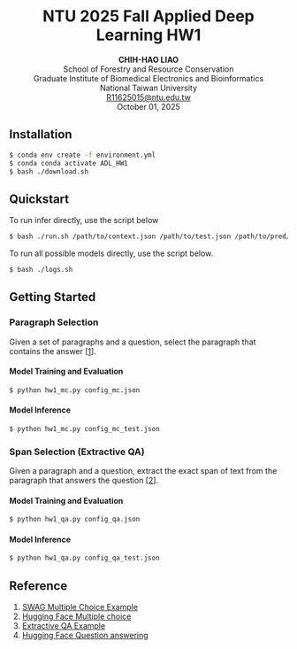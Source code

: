# <h1 align="center">NTU 2025 Fall Applied Deep Learning HW1</h1>
<p align="center">
<strong>CHIH-HAO LIAO</strong><br>
School of Forestry and Resource Conservation<br>
Graduate Institute of Biomedical Electronics and Bioinformatics<br>
National Taiwan University<br>
<a href="mailto:R11625015@ntu.edu.tw">R11625015@ntu.edu.tw</a><br>
October 01, 2025
</p>

## Installation
```bash
$ conda env create -f environment.yml
$ conda conda activate ADL_HW1
$ bash ./download.sh
```

## Quickstart
To run infer directly, use the script below
```bash
$ bash ./run.sh /path/to/context.json /path/to/test.json /path/to/pred/prediction.csv
```
To run all possible models directly, use the script below.
```bash
$ bash ./logs.sh
```

## Getting Started
### Paragraph Selection
Given a set of paragraphs and a question, select the paragraph that contains the answer [[1](#swag_mc)].

#### Model Training and Evaluation
```bash
$ python hw1_mc.py config_mc.json
```

#### Model Inference
```bash
$ python hw1_mc.py config_mc_test.json
```

### Span Selection (Extractive QA)
Given a paragraph and a question, extract the exact span of text from the paragraph that answers the question [[2](#swag_qa)].

#### Model Training and Evaluation
```bash
$ python hw1_qa.py config_qa.json
```

#### Model Inference
```bash
$ python hw1_qa.py config_qa_test.json
```

## Reference
1. <a id="swag_mc"></a> [SWAG Multiple Choice Example](https://github.com/huggingface/transformers/blob/main/examples/pytorch/multiple-choice/run_swag_no_trainer.py)
2. <a id="huggingface_mc"></a> [Hugging Face Multiple choice](https://huggingface.co/docs/transformers/en/tasks/multiple_choice)
3. <a id="swag_qa"></a> [Extractive QA Example](https://github.com/huggingface/transformers/blob/main/examples/pytorch/question-answering/run_qa_no_trainer.py)
4. <a id="huggingface_qa"></a> [Hugging Face Question answering](https://huggingface.co/docs/transformers/en/tasks/question_answering)
